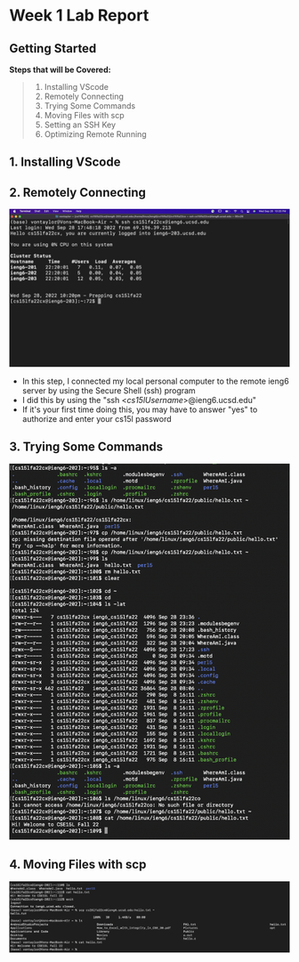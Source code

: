 # Week 1 Lab Report
## Getting Started

**Steps that will be Covered:**
> 1. Installing VScode
> 2. Remotely Connecting
> 3. Trying Some Commands
> 4. Moving Files with scp
> 5. Setting an SSH Key
> 6. Optimizing Remote Running


## 1. Installing VScode
## 2. Remotely Connecting
![Connecting-to-ieng6](Week-1-Lab-Reports-Pics/Remotely-Connecting.jpg)
- In this step, I connected my local personal computer to the remote ieng6 server by using the Secure Shell (ssh) program
- I did this by using the "ssh <*cs15lUsername*>@ieng6.ucsd.edu"
- If it's your first time doing this, you may have to answer "yes" to authorize and enter your cs15l password

## 3. Trying Some Commands
![Trying-Commands](Week-1-Lab-Reports-Pics/Trying-Some-Commands.jpg)

## 4. Moving Files with scp
![Using-SCP](Week-1-Lab-Reports-Pics/SCP.jpg)
